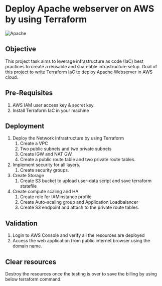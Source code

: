 # Deploy Apache webserver on AWS by using Terraform

![Apache](https://github.com/user-attachments/assets/0801fced-690a-406c-bcbf-fff9ddd8c355)

## Objective
This project task aims to leverage infrastructure as code (IaC) best practices to create a reusable and shareable infrastructure setup. Goal of this project to write Terraform IaC to deploy Apache Webserver in AWS cloud.

## Pre-Requisites

1. AWS IAM user access key & secret key.
2. Install Terraform IaC in your machine

## Deployment

1. Deploy the Network Infrastructure by using Terraform
   1. Create a VPC
   2. Two public subnets and two private subnets
   3. Create IGW and NAT GW.
   4. Create a public route table and two private route tables.
2. Implement security for all layers.
   1. Create security groups.
3. Create Storage
   1. Create S3 bucket to upload user-data script and save terraform statefile
4. Create compute scaling and HA
   1. Create role for IAMinstance profile
   2. Create Auto-scaling group and Application Loadbalancer
   3. Create S3 endpoint and attach to the private route tables.

## Validation 

  1. Login to AWS Console and verify all the resources are deployed
  2. Access the web application from public internet browser using the domain name.

## Clear resources
Destroy the resources once the testing is over to save the billing by using below terraform command.

```terraform destroy
